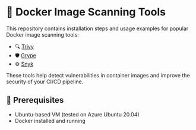 # 🐳 Docker Image Scanning Tools

This repository contains installation steps and usage examples for popular Docker image scanning tools:

- 🔍 [Trivy](./trivy-installation.md)
- 🛡 [Grype](./grype-installation.md)
- ⚙️ [Snyk](./snyk-installation.md)

These tools help detect vulnerabilities in container images and improve the security of your CI/CD pipeline.

## 📌 Prerequisites

- Ubuntu-based VM (tested on Azure Ubuntu 20.04)
- Docker installed and running
